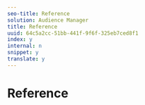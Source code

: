 ```yaml
---
seo-title: Reference
solution: Audience Manager
title: Reference
uuid: 64c5a2cc-51bb-441f-9f6f-325eb7ced8f1
index: y
internal: n
snippet: y
translate: y
---
```


# Reference

